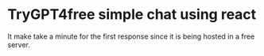 # TryGPT4free simple chat using react

It make take a minute for the first response since it is being hosted in a free server.


